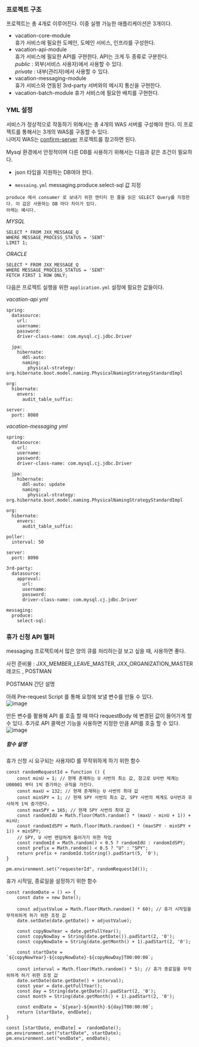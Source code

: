 ### 프로젝트 구조
프로젝트는 총 4개로 이루어진다. 이중 실행 가능한 애플리케이션은 3개이다.

- vacation-core-module   
휴가 서비스에 필요한 도메인, 도메인 서비스, 인프라를 구성한다.
- vacation-api-module   
휴가 서비스에 필요한 API를 구현한다. API는 크게 두 종류로 구분한다.   
*public* : 외부(서비스 사용자)에서 사용할 수 있다.   
*private* : 내부(관리자)에서 사용할 수 있다.
- vacation-messaging-module   
휴가 서비스와 연동된 3rd-party 서버와의 메시지 통신을 구현한다.
- vacation-batch-module
휴가 서비스에 필요한 배치를 구현한다.

### YML 설정
서비스가 정상적으로 작동하기 위해서는 총 4개의 WAS 서버를 구성해야 한다. 이 프로젝트를 통해서는 3개의 WAS를 구동할 수 있다.   
나머지 WAS는 [confirm-server](https://github.com/JxxHxxx/confirm-server) 프로젝트를 참고하면 된다.

Mysql 환경에서 안정적이며 다른 DB를 사용하기 위해서는 다음과 같은 조건이 필요하다.
- json 타입을 지원하는 DB여야 한다.

-  `messaing.yml` messaging.produce.select-sql 값 지정
```
produce 에서 consumer 로 보내기 위한 엔티티 한 줄을 읽은 SELECT Query를 지정한다. 이 값은 사용하는 DB 마다 차이가 있다.
아래는 예시다.

```

*MYSQL* 
```
SELECT * FROM JXX_MESSAGE_Q
WHERE MESSAGE_PROCESS_STATUS = 'SENT'
LIMIT 1;
```
*ORACLE*
```
SELECT * FROM JXX_MESSAGE_Q 
WHERE MESSAGE_PROCESS_STATUS = 'SENT' 
FETCH FIRST 1 ROW ONLY;
```

다음은 프로젝트 실행을 위한 `application.yml` 설정에 필요한 값들이다.

*vacation-api yml*
```
spring:
  datasource:
    url: 
    username: 
    password: 
    driver-class-name: com.mysql.cj.jdbc.Driver

  jpa:
    hibernate:
      ddl-auto: 
      naming:
        physical-strategy: org.hibernate.boot.model.naming.PhysicalNamingStrategyStandardImpl

org:
  hibernate:
    envers:
      audit_table_suffix:

server:
  port: 8080
```

*vacation-messaging yml*
```
spring:
  datasource:
    url: 
    username: 
    password: 
    driver-class-name: com.mysql.cj.jdbc.Driver

  jpa:
    hibernate:
      ddl-auto: update
      naming:
        physical-strategy: org.hibernate.boot.model.naming.PhysicalNamingStrategyStandardImpl

org:
  hibernate:
    envers:
      audit_table_suffix:

poller:
  interval: 50

server:
  port: 8090

3rd-party:
  datasource:
    approval:
      url: 
      username: 
      password: 
      driver-class-name: com.mysql.cj.jdbc.Driver

messaging:
  produce:
    select-sql:
```

### 휴가 신청 API 헬퍼
messaging 프로젝트에서 많은 양의 큐를 처리하는걸 보고 싶을 때, 사용하면 좋다.

사전 준비물 : JXX_MEMBER_LEAVE_MASTER, JXX_ORGANIZATION_MASTER 레코드 , POSTMAN

POSTMAN 간단 설명

아래 Pre-request Script 를 통해 요청에 보낼 변수를 만들 수 있다.   
![image](https://github.com/JxxHxxx/huga-gaza/assets/87173870/8c144791-02aa-4e3e-9227-303b4788ab76)

만든 변수를 활용해 API 를 호출 할 때 마다 requestBody 에 변경된 값이 들어가게 할 수 있다. 추가로 API 콜렉션 기능을 사용하면 지정한 만큼 API를 호출 할 수 있다.   
![image](https://github.com/JxxHxxx/huga-gaza/assets/87173870/3d61a726-0331-4c47-8d50-b4346a4b27c3)

##### 함수 설명

휴가 신청 시 요구되는 사용자ID 를 무작위하게 하기 위한 함수

```
const randomRequestId = function () {
    const minU = 1; // 현재 존재하는 U 사번의 최소 값, 참고로 U사번 체계는 U00001 부터 1씩 증가하는 규칙을 가진다. 
    const maxU = 132; // 현재 존재하는 U 사번의 최대 값
    const minSPY = 1; // 현재 SPY 사번의 최소 값, SPY 사번의 체계도 U사번과 유사하게 1씩 증가한다.
    const maxSPY = 165; // 현재 SPY 사번의 최대 값
    const randomIdU = Math.floor(Math.random() * (maxU - minU + 1)) + minU;
    const randomIdSPY = Math.floor(Math.random() * (maxSPY - minSPY + 1)) + minSPY;
    // SPY, U 사번 랜덤하게 들어가기 위한 작업
    const randomId = Math.random() < 0.5 ? randomIdU : randomIdSPY;
    const prefix = Math.random() < 0.5 ? "U" : "SPY";
    return prefix + randomId.toString().padStart(5, '0');
} 

pm.environment.set("requesterId", randomRequestId());
```

휴가 시작일, 종료일을 설정하기 위한 함수

```
const randomDate = () => {
    const date = new Date();

    const adjustValue = Math.floor(Math.random() * 60); // 휴가 시작일을 무작위하게 하기 위한 조정 값
    date.setDate(date.getDate() + adjustValue);

    const copyNowYear = date.getFullYear();
    const copyNowDay = String(date.getDate()).padStart(2, '0');
    const copyNowDate = String(date.getMonth() + 1).padStart(2, '0');

    const startDate = `${copyNowYear}-${copyNowDate}-${copyNowDay}T00:00:00`;

    const interval = Math.floor(Math.random() * 5); // 휴가 종료일을 무작위하게 하기 위한 조정 값
    date.setDate(date.getDate() + interval);
    const year = date.getFullYear();
    const day = String(date.getDate()).padStart(2, '0');
    const month = String(date.getMonth() + 1).padStart(2, '0');

    const endDate = `${year}-${month}-${day}T00:00:00`;
    return [startDate, endDate];
}

const [startDate, endDate] =  randomDate();
pm.environment.set("startDate", startDate);
pm.environment.set("endDate", endDate);

```

